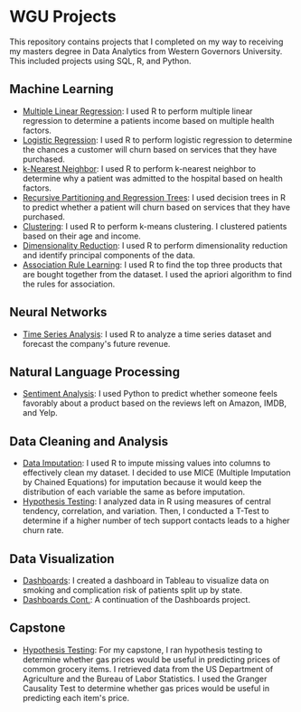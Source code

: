 # WGU Projects
This repository contains projects that I completed on my way to receiving my masters degree in Data Analytics from Western Governors University. This included projects using SQL, R, and Python.

## Machine Learning
- [Multiple Linear Regression](https://github.com/lrosemeyer/WGU_Projects/tree/main/D208/Multiple%20Linear%20Regression): I used R to perform multiple linear regression to determine a patients income based on multiple health factors.
- [Logistic Regression](https://github.com/lrosemeyer/WGU_Projects/tree/main/D208/Logistic%20Regression): I used R to perform logistic regression  to determine the chances a customer will churn based on services that they have purchased.
- [k-Nearest Neighbor](https://github.com/lrosemeyer/WGU_Projects/tree/main/D209/KNN): I used R to perform k-nearest neighbor to determine why a patient was admitted to the hospital based on health factors.
- [Recursive Partitioning and Regression Trees](https://github.com/lrosemeyer/WGU_Projects/tree/main/D209/RPART): I used decision trees in R to predict whether a patient will churn based on services that they have purchased.
- [Clustering](https://github.com/lrosemeyer/WGU_Projects/tree/main/D212/k-Means%20Clustering): I used R to perform k-means clustering. I clustered patients based on their age and income.
- [Dimensionality Reduction](https://github.com/lrosemeyer/WGU_Projects/tree/main/D212/PCA): I used R to perform dimensionality reduction and identify principal components of the data.
- [Association Rule Learning](https://github.com/lrosemeyer/WGU_Projects/tree/main/D212/Association%20Rule%20Learning): I used R to find the top three products that are bought together from the dataset. I used the apriori algorithm to find the rules for association.

## Neural Networks
- [Time Series Analysis](https://github.com/lrosemeyer/WGU_Projects/tree/main/D213/Time%20Series%20Analysis): I used R to analyze a time series dataset and forecast the company's future revenue.

## Natural Language Processing
- [Sentiment Analysis](https://github.com/lrosemeyer/WGU_Projects/tree/main/D213/Natural%20Language%20Processing): I used Python to predict whether someone feels favorably about a product based on the reviews left on Amazon, IMDB, and Yelp.

## Data Cleaning and Analysis
- [Data Imputation](https://github.com/lrosemeyer/WGU_Projects/tree/main/D206): I used R to impute missing values into columns to effectively clean my dataset. I decided to use MICE (Multiple Imputation by Chained Equations) for imputation because it would keep the distribution of each variable the same as before imputation.
- [Hypothesis Testing](https://github.com/lrosemeyer/WGU_Projects/tree/main/D207): I analyzed data in R using measures of central tendency, correlation, and variation. Then, I conducted a T-Test to determine if a higher number of tech support contacts leads to a higher churn rate.

## Data Visualization
- [Dashboards](https://github.com/lrosemeyer/WGU_Projects/tree/main/D210): I created a dashboard in Tableau to visualize data on smoking and complication risk of patients split up by state.
- [Dashboards Cont.](https://github.com/lrosemeyer/WGU_Projects/tree/main/D211): A continuation of the Dashboards project.

## Capstone
- [Hypothesis Testing](https://github.com/lrosemeyer/WGU_Projects/tree/main/D214): For my capstone, I ran hypothesis testing to determine whether gas prices would be useful in predicting prices of common grocery items. I retrieved data from the US Department of Agriculture and the Bureau of Labor Statistics. I used the Granger Causality Test to determine whether gas prices would be useful in predicting each item's price.

